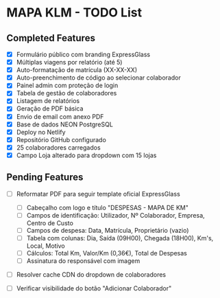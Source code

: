# MAPA KLM - TODO List

## Completed Features
- [x] Formulário público com branding ExpressGlass
- [x] Múltiplas viagens por relatório (até 5)
- [x] Auto-formatação de matrícula (XX-XX-XX)
- [x] Auto-preenchimento de código ao selecionar colaborador
- [x] Painel admin com proteção de login
- [x] Tabela de gestão de colaboradores
- [x] Listagem de relatórios
- [x] Geração de PDF básica
- [x] Envio de email com anexo PDF
- [x] Base de dados NEON PostgreSQL
- [x] Deploy no Netlify
- [x] Repositório GitHub configurado
- [x] 25 colaboradores carregados
- [x] Campo Loja alterado para dropdown com 15 lojas

## Pending Features
- [ ] Reformatar PDF para seguir template oficial ExpressGlass
  - [ ] Cabeçalho com logo e título "DESPESAS - MAPA DE KM"
  - [ ] Campos de identificação: Utilizador, Nº Colaborador, Empresa, Centro de Custo
  - [ ] Campos de despesa: Data, Matrícula, Proprietário (vazio)
  - [ ] Tabela com colunas: Dia, Saída (09H00), Chegada (18H00), Km's, Local, Motivo
  - [ ] Cálculos: Total Km, Valor/Km (0,36€), Total de Despesas
  - [ ] Assinatura do responsável com imagem
- [ ] Resolver cache CDN do dropdown de colaboradores
- [ ] Verificar visibilidade do botão "Adicionar Colaborador"

